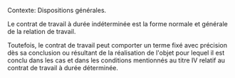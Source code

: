 Contexte: Dispositions générales.

Le contrat de travail à durée indéterminée est la forme normale et générale de la relation de travail.

Toutefois, le contrat de travail peut comporter un terme fixé avec précision dès sa conclusion ou résultant de la réalisation de l'objet pour lequel il est conclu dans les cas et dans les conditions mentionnés au titre IV relatif au contrat de travail à durée déterminée.